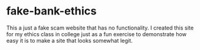 # fake-bank-ethics
This a just a fake scam website that has no functionality. I created this site for my ethics class in college just as a fun exercise to demonstrate how easy it is to make a site that looks somewhat legit.
